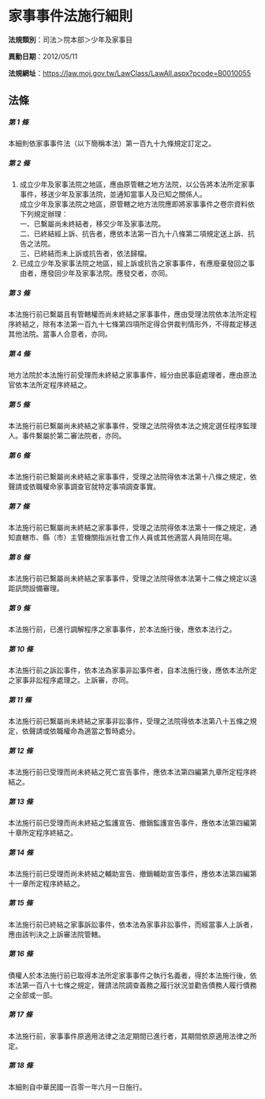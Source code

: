 # 家事事件法施行細則

**法規類別**：司法＞院本部＞少年及家事目

**異動日期**：2012/05/11  

**法規網址**：https://law.moj.gov.tw/LawClass/LawAll.aspx?pcode=B0010055





## 法條
##### 第 1 條
本細則依家事事件法（以下簡稱本法）第一百九十九條規定訂定之。

##### 第 2 條
1. 成立少年及家事法院之地區，應由原管轄之地方法院，以公告將本法所定家事事件，移送少年及家事法院，並通知當事人及已知之關係人。  
成立少年及家事法院之地區，原管轄之地方法院應即將家事事件之卷宗資料依下列規定辦理：  
一、已繫屬尚未終結者，移交少年及家事法院。  
二、已終結經上訴、抗告者，應依本法第一百九十八條第二項規定送上訴、抗告之法院。  
三、已終結而未上訴或抗告者，依法歸檔。
1. 已成立少年及家事法院之地區，經上訴或抗告之家事事件，有應廢棄發回之事由者，應發回少年及家事法院。應發交者，亦同。

##### 第 3 條
本法施行前已繫屬且有管轄權而尚未終結之家事事件，應由受理法院依本法所定程序終結之，除有本法第一百九十七條第四項所定得合併裁判情形外，不得裁定移送其他法院。當事人合意者，亦同。

##### 第 4 條
地方法院於本法施行前受理而未終結之家事事件，經分由民事庭處理者，應由原法官依本法所定程序終結之。

##### 第 5 條
本法施行前已繫屬尚未終結之家事事件，受理之法院得依本法之規定選任程序監理人。事件繫屬於第二審法院者，亦同。

##### 第 6 條
本法施行前已繫屬尚未終結之家事事件，受理之法院得依本法第十八條之規定，依聲請或依職權命家事調查官就特定事項調查事實。

##### 第 7 條
本法施行前已繫屬尚未終結之家事事件，受理之法院得依本法第十一條之規定，通知直轄市、縣（市）主管機關指派社會工作人員或其他適當人員陪同在場。

##### 第 8 條
本法施行前已繫屬尚未終結之家事事件，受理之法院得依本法第十二條之規定以遠距訊問設備審理。

##### 第 9 條
本法施行前，已進行調解程序之家事事件，於本法施行後，應依本法行之。

##### 第 10 條
本法施行前之訴訟事件，依本法為家事非訟事件者，自本法施行後，應依本法所定之家事非訟程序處理之。上訴審，亦同。

##### 第 11 條
本法施行前已繫屬尚未終結之家事非訟事件，受理之法院得依本法第八十五條之規定，依聲請或依職權命為適當之暫時處分。

##### 第 12 條
本法施行前已受理而尚未終結之死亡宣告事件，應依本法第四編第九章所定程序終結之。

##### 第 13 條
本法施行前已受理而尚未終結之監護宣告、撤銷監護宣告事件，應依本法第四編第十章所定程序終結之。

##### 第 14 條
本法施行前已受理而尚未終結之輔助宣告、撤銷輔助宣告事件，應依本法第四編第十一章所定程序終結之。

##### 第 15 條
本法施行前已終結之家事訴訟事件，依本法為家事非訟事件，而經當事人上訴者，應由該判決之上訴審法院管轄。

##### 第 16 條
債權人於本法施行前已取得本法所定家事事件之執行名義者，得於本法施行後，依本法第一百八十七條之規定，聲請法院調查義務之履行狀況並勸告債務人履行債務之全部或一部。

##### 第 17 條
本法施行前，家事事件原適用法律之法定期間已進行者，其期間依原適用法律之所定。

##### 第 18 條
本細則自中華民國一百零一年六月一日施行。



